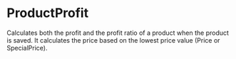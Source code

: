 ProductProfit
====================

Calculates both the profit and the profit ratio of a product when the product is saved. It calculates the price based on the lowest price value (Price or SpecialPrice).